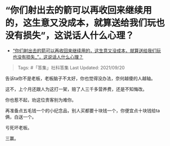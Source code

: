 # “你们射出去的箭可以再收回来继续用的，这生意又没成本，就算送给我们玩也没有损失”，这说话人什么心理？

- [“你们射出去的箭可以再收回来继续用的，这生意又没成本，就算送给我们玩也没有损失_”，这说话人什么心理？](https://www.zhihu.com/question/487516826/answer/2129893020)

>Tags: #「答集」社科答集
>Last Updated: 2021/09/20

告诉ta你不是老板，老板脑子不太好，你也觉得没办法，奈何越傻的人越轴。

这不，上个月还跟人为这打一架，赔了人三千多营养费，还是不知悔改。

你也惹不起，劝这位贵客别为难你。

再准备点五毛钱一个的小纪念品，别人买都要十块钱一个，你便宜点十块钱给ta俩，白送一个。

亏死坏老板。

三赢。

  